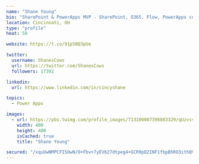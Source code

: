 ```yaml
---
name: "Shane Young"
bio: "SharePoint & PowerApps MVP - SharePoint, O365, Flow, PowerApps consulting? @PowerApps911 | Pure Snark? You found it."
location: Cincinnati, OH
type: "profile"
heat: 58

website: https://t.co/91p5BQ3pUe

twitter:
  username: ShanesCows
  url: https://twitter.com/ShanesCows
  followers: 17392

linkedin:
  url: https://www.linkedin.com/in/cincyshane

topics:
  - Power Apps

images:
  - url: https://pbs.twimg.com/profile_images/713100007398883329/qUzvsvQ3_400x400.jpg
    width: 400
    height: 400
    isCached: true
    title: "Shane Young"

secured: "/xquUwNMPCFI5OwN/O+Fbv+7yEVb27dtpeg4+GCR9pQ2INF1fbpBhRO3ithQV+zrDPH/rPHXoynvISbH8+xVVVHHUKfOveovh1CfvXmw0UyqWboiLfTLG3aqYSGTRdfhxCc3b8O2O8OCuJSb2avenTq9hEcjInOqfpBgMpERaeAip2Pm2KC8ESfTwX2qfRQ1maU7UZaHeMMiM9O3NRQK3G1UZ2OkLaF3400aZhgQxuN3DfraEwbaoF4UI2NAV9Ip4En9yM0FX2G/xVbZz47HMf7w2ewEQwsaxSWgtA0W3yfz8/LI3Hb7TV/zV1OWKsNSY8EYn+KQZlnwa3kulbiGpQOZ+sdjArUK8L8aoK83z/+s0NbtoxkrnIWZN7uXDJE/9u3QD9ZXBlgPy+4+1Lh/NlAdKmX5Dvu10WC1XdEtYkk=;Sa5xjxMRA4ms7S2T9RaYyA=="
---
```


